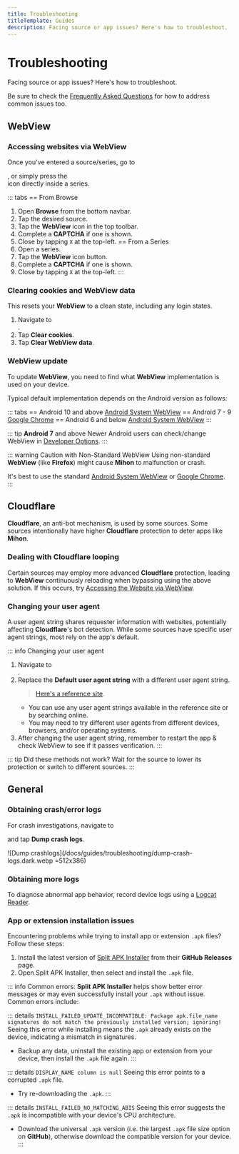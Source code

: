 ```yaml
---
title: Troubleshooting
titleTemplate: Guides
description: Facing source or app issues? Here's how to troubleshoot.
---
```


# Troubleshooting

Facing source or app issues? Here's how to troubleshoot.

Be sure to check the [Frequently Asked Questions](/docs/faq/general) for how to address common issues too.

## WebView

### Accessing websites via WebView
Once you've entered a source/series, go to <nav to="webview">, or simply press the <nav to="webview-single"> icon directly inside a series.

::: tabs
== From Browse
1. Open **Browse** from the bottom navbar.
2. Tap the desired source.
3. Tap the **WebView** icon in the top toolbar.
4. Complete a **CAPTCHA** if one is shown.
5. Close by tapping `X` at the top-left.
== From a Series
1. Open a series.
2. Tap the **WebView** icon button.
3. Complete a **CAPTCHA** if one is shown.
4. Close by tapping `X` at the top-left.
:::

### Clearing cookies and WebView data
This resets your **WebView** to a clean state, including any login states.

1. Navigate to <nav to="advanced">.
1. Tap **Clear cookies**.
1. Tap **Clear WebView data**.

### WebView update
To update **WebView**, you need to find what **WebView** implementation is used on your device.

Typical default implementation depends on the Android version as follows:

::: tabs
== Android 10 and above
[Android System WebView](https://play.google.com/store/apps/details?id=com.google.android.webview)
== Android 7 - 9
[Google Chrome](https://play.google.com/store/apps/details?id=com.android.chrome)
== Android 6 and below
[Android System WebView](https://play.google.com/store/apps/details?id=com.google.android.webview)
:::

::: tip **Android 7** and above
Newer Android users can check/change WebView in [Developer Options](https://developer.android.com/studio/debug/dev-options).
:::

::: warning Caution with Non-Standard WebView
Using non-standard **WebView** (like **Firefox**) might cause **Mihon** to malfunction or crash.

It's best to use the standard [Android System WebView](https://play.google.com/store/apps/details?id=com.google.android.webview) or [Google Chrome](https://play.google.com/store/apps/details?id=com.android.chrome).
:::

## Cloudflare

**Cloudflare**, an anti-bot mechanism, is used by some sources.
Some sources intentionally have higher **Cloudflare** protection to deter apps like **Mihon**.

### Dealing with Cloudflare looping
Certain sources may employ more advanced **Cloudflare** protection, leading to **WebView** continuously reloading when bypassing using the above solution.
If this occurs, try [Accessing the Website via WebView](#accessing-websites-via-webview).

### Changing your user agent
A user agent string shares requester information with websites, potentially affecting **Cloudflare**'s bot detection.
While some sources have specific user agent strings, most rely on the app's default.

::: info Changing your user agent
1. Navigate to <nav to="advanced">.
1. Replace the **Default user agent string** with a different user agent string.
   >    [Here's a reference site](https://www.whatismybrowser.com/guides/the-latest-user-agent/).
   * You can use any user agent strings available in the reference site or by searching online.
   * You may need to try different user agents from different devices, browsers, and/or operating systems.
1. After changing the user agent string, remember to restart the app & check WebView to see if it passes verification.
:::

::: tip Did these methods not work?
Wait for the source to lower its protection or switch to different sources.
:::

## General

### Obtaining crash/error logs
For crash investigations, navigate to <nav to="advanced"> and tap **Dump crash logs**.

![Dump crashlogs](/docs/guides/troubleshooting/dump-crash-logs.dark.webp =512x386)

### Obtaining more logs
To diagnose abnormal app behavior, record device logs using a [Logcat Reader](https://github.com/darshanparajuli/LogcatReader/releases).

### App or extension installation issues
Encountering problems while trying to install app or extension `.apk` files?
Follow these steps:

1. Install the latest version of [Split APK Installer](https://github.com/Aefyr/SAI/releases) from their **GitHub Releases** page.
1. Open Split APK Installer, then select and install the `.apk` file.

::: info Common errors:
**Split APK Installer** helps show better error messages or may even successfully install your `.apk` without issue.
Common errors include:
<div class ="custom-details">

::: details `INSTALL_FAILED_UPDATE_INCOMPATIBLE: Package apk.file_name signatures do not match the previously installed version; ignoring!`
Seeing this error while installing means the `.apk` already exists on the device, indicating a mismatch in signatures.
* Backup any data, uninstall the existing app or extension from your device, then install the `.apk` file again.
:::

::: details `DISPLAY_NAME column is null`
Seeing this error points to a corrupted `.apk` file.
* Try re-downloading the `.apk`.
:::

::: details `INSTALL_FAILED_NO_MATCHING_ABIS`
Seeing this error suggests the `.apk` is incompatible with your device's CPU architecture.
* Download the universal `.apk` version (i.e. the largest `.apk` file size option on **GitHub**), otherwise download the compatible version for your device.
:::
</div>
